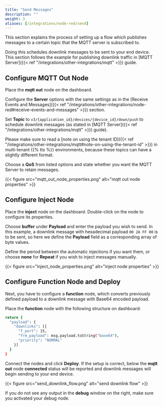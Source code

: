 ```yaml
---
title: "Send Messages"
description: ""
weight: 3
aliases: [/integrations/node-red/send]
---
```


This section explains the process of setting up a flow which publishes messages to a certain topic that the MQTT server is subscribed to.

Doing this schedules downlink messages to be sent to your end device. This section follows the example for publishing downlink traffic in [MQTT Server]({{< ref "/integrations/other-integrations/mqtt" >}}) guide.

## Configure MQTT Out Node

Place the **mqtt out** node on the dashboard.

Configure the **Server** options with the same settings as in the [Receive Events and Messages]({{< ref "/integrations/other-integrations/node-red#receive-events-and-messages" >}}) section.

Set **Topic** to `v3/{application_id}/devices/{device_id}/down/push` to schedule downlink messages (as stated in [MQTT Server]({{< ref "/integrations/other-integrations/mqtt" >}}) guide).

Please make sure to read a [note on using the tenant ID]({{< ref "/integrations/other-integrations/mqtt#note-on-using-the-tenant-id" >}}) in multi-tenant {{% tts %}} environments, because these topics can have a slightly different format.

Choose a **QoS** from listed options and state whether you want the MQTT Server to retain messages.

{{< figure src="mqtt_out_node_properties.png" alt="mqtt out node properties" >}}

## Configure Inject Node

Place the **inject** node on the dashboard. Double-click on the node to configure its properties.

Choose **buffer** under **Payload** and enter the payload you wish to send. In this example, a downlink message with hexadecimal payload `00 2A FF 00` is to be sent, so here we define the **Payload** field as a corresponding array of byte values.

Define the period between the automatic injections if you want them, or choose **none** for **Repeat** if you wish to inject messages manually.

{{< figure src="inject_node_properties.png" alt="inject node properties" >}}

## Configure Function Node and Deploy

Next, you have to configure a **function** node, which converts previously defined payload to a downlink message with Base64 encoded payload.

Place the **function** node with the following structure on dashboard:

```bash
return {
  "payload": {
    "downlinks": [{
      "f_port": 15,
      "frm_payload": msg.payload.toString("base64"),
      "priority": "NORMAL"
    }]
  }
}
```

Connect the nodes and click **Deploy**. If the setup is correct, below the **mqtt out** node **connected** status will be reported and downlink messages will begin sending to your end device.

{{< figure src="send_downlink_flow.png" alt="send downlink flow" >}}

If you do not see any output in the **debug** window on the right, make sure you activated your debug node.
